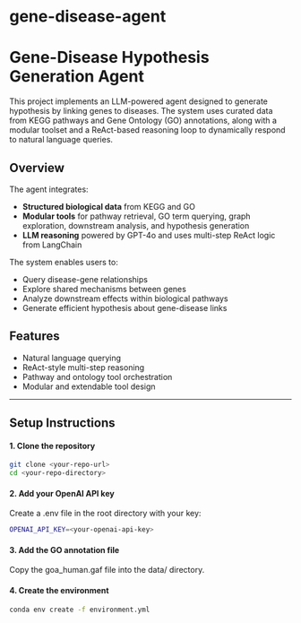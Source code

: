 # gene-disease-agent

# Gene-Disease Hypothesis Generation Agent

This project implements an LLM-powered agent designed to generate hypothesis by linking genes to diseases. The system uses curated data from KEGG pathways and Gene Ontology (GO) annotations, along with a modular toolset and a ReAct-based reasoning loop to dynamically respond to natural language queries.

## Overview

The agent integrates:

- **Structured biological data** from KEGG and GO
- **Modular tools** for pathway retrieval, GO term querying, graph exploration, downstream analysis, and hypothesis generation
- **LLM reasoning** powered by GPT-4o and uses multi-step ReAct logic from LangChain

The system enables users to:

- Query disease-gene relationships
- Explore shared mechanisms between genes
- Analyze downstream effects within biological pathways
- Generate efficient hypothesis about gene-disease links

## Features

- Natural language querying
- ReAct-style multi-step reasoning
- Pathway and ontology tool orchestration
- Modular and extendable tool design

---

## Setup Instructions

#### 1. Clone the repository

```bash
git clone <your-repo-url>
cd <your-repo-directory>
```

#### 2. Add your OpenAI API key
Create a .env file in the root directory with your key:
```bash
OPENAI_API_KEY=<your-openai-api-key>
```

#### 3. Add the GO annotation file
Copy the goa_human.gaf file into the data/ directory.

#### 4. Create the environment
```bash
conda env create -f environment.yml
```
